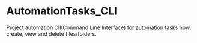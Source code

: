 # AutomationTasks_CLI

Project automation ClI(Command Line Interface) for automation tasks how: create, view and delete files/folders.
